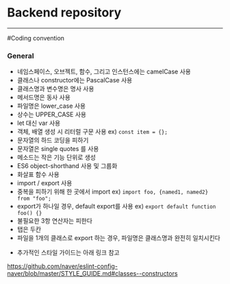 # Backend repository  

---
#Coding convention

### General

+ 네임스페이스, 오브젝트, 함수, 그리고 인스턴스에는 camelCase 사용
+ 클래스나 constructor에는 PascalCase 사용
+ 클래스명과 변수명은 명사 사용
+ 메서드명은 동사 사용
+ 파일명은 lower_case 사용
+ 상수는 UPPER_CASE 사용
+ let 대신 var 사용
+ 객체, 배열 생성 시 리터럴 구문 사용 ex) `const item = {};`
+ 문자열의 하드 코딩을 피하기
+ 문자열은 single quotes 를 사용
+ 메소드는 작은 기능 단위로 생성
+ ES6 object-shorthand 사용 및 그룹화
+ 화살표 함수 사용
+ import / export 사용
+ 중복을 피하기 위해 한 곳에서 import ex) `import foo, {named1, named2} from "foo";`
+ export가 하나일 경우, default export를 사용 ex) `export default function foo() {}`
+ 불필요한 3항 연산자는 피한다
+ 탭은 두칸
+ 파일을 1개의 클래스로 export 하는 경우, 파일명은 클래스명과 완전히 일치시킨다

- 추가적인 스타일 가이드는 아래 링크 참고

https://github.com/naver/eslint-config-naver/blob/master/STYLE_GUIDE.md#classes--constructors
